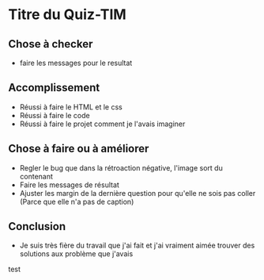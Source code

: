 # Titre du Quiz-TIM

## Chose à checker
- faire les messages pour le resultat


## Accomplissement
- Réussi à faire le HTML et le css
- Réussi à faire le code
- Réussi à faire le projet comment je l'avais imaginer

## Chose à faire ou à améliorer
- Regler le bug que dans la rétroaction négative, l'image sort du contenant
- Faire les messages de résultat
- Ajuster les margin de la dernière question pour qu'elle ne sois pas coller (Parce que elle n'a pas de caption)

## Conclusion
- Je suis très fière du travail que j'ai fait et j'ai vraiment aimée trouver des solutions aux problème que j'avais


test